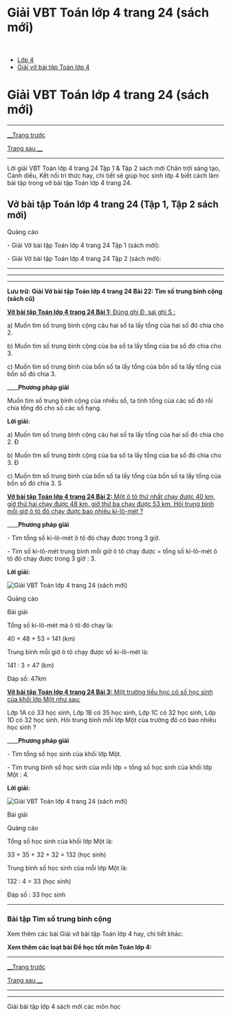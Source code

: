 # Giải VBT Toán lớp 4 trang 24 (sách mới)

﻿

  * [Lớp 4](https://vietjack.com/series/lop-4.jsp)
  * [Giải vở bài tập Toán lớp 4](https://vietjack.com/giai-vo-bai-tap-toan-4/index.jsp)



# Giải VBT Toán lớp 4 trang 24 (sách mới)

* * *

[__Trang trước](https://vietjack.com/giai-vo-bai-tap-toan-4/bai-21-luyen-tap.jsp)

[Trang sau __](https://vietjack.com/giai-vo-bai-tap-toan-4/bai-23-luyen-tap.jsp)

* * *

Lời giải VBT Toán lớp 4 trang 24 Tập 1 & Tập 2 sách mới Chân trời sáng tạo, Cánh diều, Kết nối tri thức hay, chi tiết sẽ giúp học sinh lớp 4 biết cách làm bài tập trong vở bài tập Toán lớp 4 trang 24.

## Vở bài tập Toán lớp 4 trang 24 (Tập 1, Tập 2 sách mới)

Quảng cáo

\- Giải Vở bài tập Toán lớp 4 trang 24 Tập 1 (sách mới):

\- Giải Vở bài tập Toán lớp 4 trang 24 Tập 2 (sách mới):

* * *

* * *

* * *

**Lưu trữ: Giải Vở bài tập Toán lớp 4 trang 24 Bài 22: Tìm số trung bình cộng (sách cũ)**

[**Vở bài tập Toán lớp 4 trang 24 Bài 1:** Đúng ghi Đ, sai ghi S : ](https://vietjack.com/giai-vo-bai-tap-toan-4/bai-1-trang-24-vbt-toan-4-tap-1.jsp)

a) Muốn tìm số trung bình cộng cảu hai số ta lấy tổng của hai số đó chia cho 2.

b) Muốn tìm số trung bình cộng của ba số ta lấy tổng của ba số đó chia cho 3.

c) Muốn tìm số trung bình của bốn số ta lấy tổng của bốn số ta lấy tổng của bốn số đó chia 3.

____**Phương pháp giải**

Muốn tìm số trung bình cộng của nhiều số, ta tính tổng của các số đó rồi chia tổng đó cho số các số hạng.

**Lời giải:**

a) Muốn tìm số trung bình cộng cảu hai số ta lấy tổng của hai số đó chia cho 2. Đ

b) Muốn tìm số trung bình cộng của ba số ta lấy tổng của ba số đó chia cho 3. Đ

c) Muốn tìm số trung bình của bốn số ta lấy tổng của bốn số ta lấy tổng của bốn số đó chia 3. S

[**Vở bài tập Toán lớp 4 trang 24 Bài 2:** Một ô tô thứ nhất chạy được 40 km, giờ thứ hai chạy được 48 km, giờ thứ ba chạy được 53 km. Hỏi trung bình mỗi giờ ô tô đó chạy được bao nhiêu ki-lô-mét ?](https://vietjack.com/giai-vo-bai-tap-toan-4/bai-2-trang-24-vbt-toan-4-tap-1.jsp)

____**Phương pháp giải**

\- Tìm tổng số ki-lô-mét ô tô đó chạy được trong 3 giờ.

\- Tìm số ki-lô-mét trung bình mỗi giờ ô tô chạy được = tổng số ki-lô-mét ô tô đó chạy được trong 3 giờ : 3.

**Lời giải:**

![Giải VBT Toán lớp 4 trang 24 \(sách mới\)](https://vietjack.com/giai-vo-bai-tap-toan-4/images/bai-2-trang-24-vbt-toan-4-tap-1.PNG)

Quảng cáo

Bài giải

Tổng số ki-lô-mét mà ô tô đó chạy là:

40 + 48 + 53 = 141 (km)

Trung bình mỗi giờ ô tô chạy được số ki-lô-mét là:

141 : 3 = 47 (km)

Đáp số: 47km

[**Vở bài tập Toán lớp 4 trang 24 Bài 3:** Một trường tiểu học có số học sinh của khối lớp Một như sau:](https://vietjack.com/giai-vo-bai-tap-toan-4/bai-3-trang-24-vbt-toan-4-tap-1.jsp)

Lớp 1A có 33 học sinh, Lớp 1B có 35 học sinh, Lớp 1C có 32 học sinh, Lớp 1D có 32 học sinh. Hỏi trung bình mỗi lớp Một của trường đó có bao nhiêu học sinh ?

____**Phương pháp giải**

\- Tìm tổng số học sinh của khối lớp Một.

\- Tìm trung bình số học sinh của mỗi lớp = tổng số học sinh của khối lớp Một : 4.

**Lời giải:**

![Giải VBT Toán lớp 4 trang 24 \(sách mới\)](https://vietjack.com/giai-vo-bai-tap-toan-4/images/bai-3-trang-24-vbt-toan-4-tap-1.PNG)

Bài giải

Quảng cáo

Tổng số học sinh của khối lớp Một là:

33 + 35 + 32 + 32 = 132 (học sinh)

Trung bình số học sinh của mỗi lớp Một là:

132 : 4 = 33 (học sinh)

Đáp số : 33 học sinh

* * *

### **Bài tập Tìm số trung bình cộng**

Xem thêm các bài Giải vở bài tập Toán lớp 4 hay, chi tiết khác:

**Xem thêm các loạt bài Để học tốt môn Toán lớp 4:**

* * *

[__Trang trước](https://vietjack.com/giai-vo-bai-tap-toan-4/bai-21-luyen-tap.jsp)

[Trang sau __](https://vietjack.com/giai-vo-bai-tap-toan-4/bai-23-luyen-tap.jsp)

* * *

* * *

Giải bài tập lớp 4 sách mới các môn học
